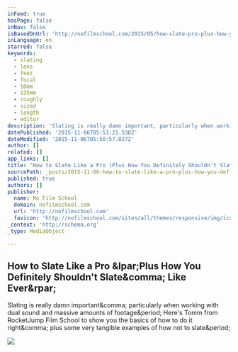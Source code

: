 ```yaml
---
inFeed: true
hasPage: false
inNav: false
isBasedOnUrl: 'http://nofilmschool.com/2015/05/how-slate-pro-plus-how-you-definitely-shouldnt-slate-ever'
inLanguage: en
starred: false
keywords:
  - slating
  - lens
  - feet
  - focal
  - 10mm
  - 135mm
  - roughly
  - sized
  - length
  - editor
description: 'Slating is really damn important, particularly when working with dual sound and massive amounts of footage.'
datePublished: '2015-11-06T05:51:21.538Z'
dateModified: '2015-11-06T05:50:57.027Z'
author: []
related: []
app_links: []
title: "How to Slate Like a Pro (Plus How You Definitely Shouldn't Slate, Like Ever)"
sourcePath: _posts/2015-11-06-how-to-slate-like-a-pro-plus-how-you-definitely-shouldnt-s.md
published: true
authors: []
publisher:
  name: No Film School
  domain: nofilmschool.com
  url: 'http://nofilmschool.com'
  favicon: 'http://nofilmschool.com/sites/all/themes/responsive/img/icons/favicon.ico'
_context: 'http://schema.org'
_type: MediaObject

---
```

<article style=""><h1>How to Slate Like a Pro &amp;lpar;Plus How You Definitely Shouldn't Slate&amp;comma; Like Ever&amp;rpar;</h1><p>Slating is really damn important&amp;comma; particularly when working with dual sound and massive amounts of footage&amp;period; Here's Tomm from RocketJump Film School to show you the basics of how to do it right&amp;comma; plus some very tangible examples of how not to slate&amp;period;</p><img src="http://nofilmschool.com/sites/default/files/styles/facebook/public/slate_0.jpg?itok=7QmOJOYt" /></article>
